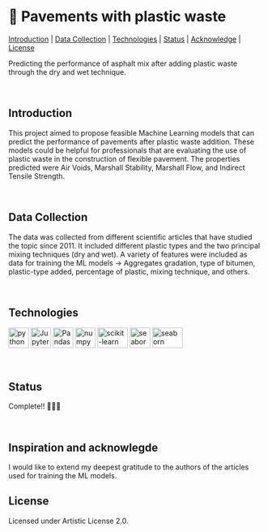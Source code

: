 
# 🚗 Pavements with plastic waste
[Introduction](#introduction_h) | [Data Collection](#data_collection) | [Technologies](#technologies_h) | [Status](#status_h) | [Acknowledge](#acknowledge_h) | [License](#license_h)

<p>Predicting the performance of asphalt mix after adding plastic waste through the dry and wet technique.</p><br>

<h2>Introduction<a name="introduction_h"></a></h2>
<p>This project aimed to propose feasible Machine Learning models that can predict the performance of pavements after plastic waste addition. These models could be helpful for professionals that are evaluating the use of plastic waste in the construction of flexible pavement. The properties predicted were Air Voids, Marshall Stability, Marshall Flow, and Indirect Tensile Strength.</p><br>

<h2>Data Collection<a name="data_collection"></a></h2>
<p>The data was collected from different scientific articles that have studied the topic since 2011. It included different plastic types and the two principal mixing techniques (dry and wet). A variety of features were included as data for training the ML models -> Aggregates gradation, type of bitumen, plastic-type added, percentage of plastic, mixing technique, and others.</p><br>

<h2>Technologies<a name="technologies_h"></a></h2>
<p></p>
<a href="https://www.python.org"><img src='https://raw.githubusercontent.com/get-icon/geticon/master/icons/python.svg' width="40" height="40" alt='python'/></a>
<a href="https://jupyter.org/"><img src='https://raw.githubusercontent.com/gilbarbara/logos/f4c8e8b933aa80ce83b6d6d387e016bf4cb4e376/logos/jupyter.svg' width="40" height="40" alt='Jupyter notebook'/></a>
<a href="https://pandas.pydata.org/"><img src='https://numfocus.org/wp-content/uploads/2016/07/pandas-logo-300.png' width="40" height="40" alt='Pandas'/></a>
<a href="https://numpy.org/"><img src='https://raw.githubusercontent.com/gilbarbara/logos/f4c8e8b933aa80ce83b6d6d387e016bf4cb4e376/logos/numpy.svg' width="40" height="40" alt='numpy'/></a>
<a href="https://scikit-learn.org/stable/"><img src='https://upload.wikimedia.org/wikipedia/commons/thumb/0/05/Scikit_learn_logo_small.svg/1200px-Scikit_learn_logo_small.svg.png' width="60" height="40" alt='scikit-learn'/></a>
<a href="https://seaborn.pydata.org/"><img src='https://seaborn.pydata.org/_images/logo-mark-lightbg.svg' width="40" height="40" alt='seaborn'/></a>
<a href="https://github.com/dmlc/xgboost"><img src='https://upload.wikimedia.org/wikipedia/commons/thumb/6/69/XGBoost_logo.png/330px-XGBoost_logo.png' width="60" height="40" alt='seaborn'/></a><p></p><br>

<h2>Status <a name="status_h"></a></h2>
<p>Complete!! 🎉🎉🎉</p><br>

<h2>Inspiration and acknowlegde <a name="acknowledge_h"></a></h2>
<p>I would like to extend my deepest gratitude to the authors of the articles used for training the ML models.</p>

<h2>License <a name="license_h"></a></h2>
<p>Licensed under Artistic License 2.0.</p>






